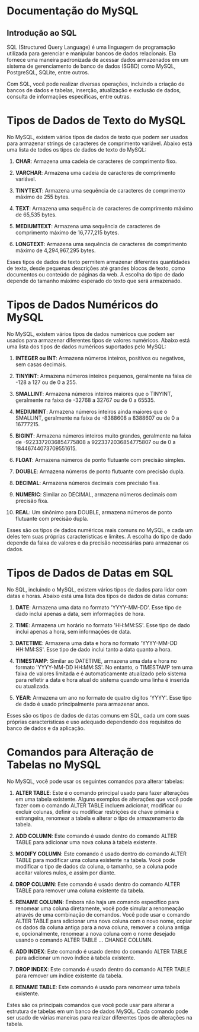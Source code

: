 # Documentação do MySQL

## Introdução ao SQL

SQL (Structured Query Language) é uma linguagem de programação utilizada para gerenciar e manipular bancos de dados relacionais. Ela fornece uma maneira padronizada de acessar dados armazenados em um sistema de gerenciamento de banco de dados (SGBD) como MySQL, PostgreSQL, SQLite, entre outros.

Com SQL, você pode realizar diversas operações, incluindo a criação de bancos de dados e tabelas, inserção, atualização e exclusão de dados, consulta de informações específicas, entre outras.

# Tipos de Dados de Texto do MySQL

No MySQL, existem vários tipos de dados de texto que podem ser usados para armazenar strings de caracteres de comprimento variável. Abaixo está uma lista de todos os tipos de dados de texto do MySQL:

1. **CHAR**: Armazena uma cadeia de caracteres de comprimento fixo.

2. **VARCHAR**: Armazena uma cadeia de caracteres de comprimento variável.

3. **TINYTEXT**: Armazena uma sequência de caracteres de comprimento máximo de 255 bytes.

4. **TEXT**: Armazena uma sequência de caracteres de comprimento máximo de 65,535 bytes.

5. **MEDIUMTEXT**: Armazena uma sequência de caracteres de comprimento máximo de 16,777,215 bytes.

6. **LONGTEXT**: Armazena uma sequência de caracteres de comprimento máximo de 4,294,967,295 bytes.

Esses tipos de dados de texto permitem armazenar diferentes quantidades de texto, desde pequenas descrições até grandes blocos de texto, como documentos ou conteúdo de páginas da web. A escolha do tipo de dado depende do tamanho máximo esperado do texto que será armazenado.

# Tipos de Dados Numéricos do MySQL

No MySQL, existem vários tipos de dados numéricos que podem ser usados para armazenar diferentes tipos de valores numéricos. Abaixo está uma lista dos tipos de dados numéricos suportados pelo MySQL:

1. **INTEGER ou INT**: Armazena números inteiros, positivos ou negativos, sem casas decimais.
   
2. **TINYINT**: Armazena números inteiros pequenos, geralmente na faixa de -128 a 127 ou de 0 a 255.
   
3. **SMALLINT**: Armazena números inteiros maiores que o TINYINT, geralmente na faixa de -32768 a 32767 ou de 0 a 65535.
   
4. **MEDIUMINT**: Armazena números inteiros ainda maiores que o SMALLINT, geralmente na faixa de -8388608 a 8388607 ou de 0 a 16777215.
   
5. **BIGINT**: Armazena números inteiros muito grandes, geralmente na faixa de -9223372036854775808 a 9223372036854775807 ou de 0 a 18446744073709551615.
   
6. **FLOAT**: Armazena números de ponto flutuante com precisão simples.
   
7. **DOUBLE**: Armazena números de ponto flutuante com precisão dupla.
   
8. **DECIMAL**: Armazena números decimais com precisão fixa.
   
9. **NUMERIC**: Similar ao DECIMAL, armazena números decimais com precisão fixa.
   
10. **REAL**: Um sinônimo para DOUBLE, armazena números de ponto flutuante com precisão dupla.

Esses são os tipos de dados numéricos mais comuns no MySQL, e cada um deles tem suas próprias características e limites. A escolha do tipo de dado depende da faixa de valores e da precisão necessárias para armazenar os dados.

# Tipos de Dados de Datas em SQL

No SQL, incluindo o MySQL, existem vários tipos de dados para lidar com datas e horas. Abaixo está uma lista dos tipos de dados de datas comuns:

1. **DATE**: Armazena uma data no formato 'YYYY-MM-DD'. Esse tipo de dado inclui apenas a data, sem informações de hora.

2. **TIME**: Armazena um horário no formato 'HH:MM:SS'. Esse tipo de dado inclui apenas a hora, sem informações de data.

3. **DATETIME**: Armazena uma data e hora no formato 'YYYY-MM-DD HH:MM:SS'. Esse tipo de dado inclui tanto a data quanto a hora.

4. **TIMESTAMP**: Similar ao DATETIME, armazena uma data e hora no formato 'YYYY-MM-DD HH:MM:SS'. No entanto, o TIMESTAMP tem uma faixa de valores limitada e é automaticamente atualizado pelo sistema para refletir a data e hora atual do sistema quando uma linha é inserida ou atualizada.

5. **YEAR**: Armazena um ano no formato de quatro dígitos 'YYYY'. Esse tipo de dado é usado principalmente para armazenar anos.

Esses são os tipos de dados de datas comuns em SQL, cada um com suas próprias características e uso adequado dependendo dos requisitos do banco de dados e da aplicação.

# Comandos para Alteração de Tabelas no MySQL

No MySQL, você pode usar os seguintes comandos para alterar tabelas:

1. **ALTER TABLE**: Este é o comando principal usado para fazer alterações em uma tabela existente. Alguns exemplos de alterações que você pode fazer com o comando ALTER TABLE incluem adicionar, modificar ou excluir colunas, definir ou modificar restrições de chave primária e estrangeira, renomear a tabela e alterar o tipo de armazenamento da tabela.

2. **ADD COLUMN**: Este comando é usado dentro do comando ALTER TABLE para adicionar uma nova coluna à tabela existente.

3. **MODIFY COLUMN**: Este comando é usado dentro do comando ALTER TABLE para modificar uma coluna existente na tabela. Você pode modificar o tipo de dados da coluna, o tamanho, se a coluna pode aceitar valores nulos, e assim por diante.

4. **DROP COLUMN**: Este comando é usado dentro do comando ALTER TABLE para remover uma coluna existente da tabela.

5. **RENAME COLUMN**: Embora não haja um comando específico para renomear uma coluna diretamente, você pode simular a renomeação através de uma combinação de comandos. Você pode usar o comando ALTER TABLE para adicionar uma nova coluna com o novo nome, copiar os dados da coluna antiga para a nova coluna, remover a coluna antiga e, opcionalmente, renomear a nova coluna com o nome desejado usando o comando ALTER TABLE ... CHANGE COLUMN.

6. **ADD INDEX**: Este comando é usado dentro do comando ALTER TABLE para adicionar um novo índice à tabela existente.

7. **DROP INDEX**: Este comando é usado dentro do comando ALTER TABLE para remover um índice existente da tabela.

8. **RENAME TABLE**: Este comando é usado para renomear uma tabela existente.

Estes são os principais comandos que você pode usar para alterar a estrutura de tabelas em um banco de dados MySQL. Cada comando pode ser usado de várias maneiras para realizar diferentes tipos de alterações na tabela.

